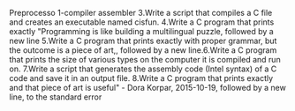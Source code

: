 Preprocesso 1-compiler assembler 3.Write a script that compiles a C file and creates an executable named cisfun. 4.Write a C program that prints exactly "Programming is like building a multilingual puzzle, followed by a new line 5.Write a C program that prints exactly with proper grammar, but the outcome is a piece of art,, followed by a new line.6.Write a C program that prints the size of various types on the computer it is compiled and run on. 7.Write a script that generates the assembly code (Intel syntax) of a C code and save it in an output file. 8.Write a C program that prints exactly and that piece of art is useful" - Dora Korpar, 2015-10-19, followed by a new line, to the standard error